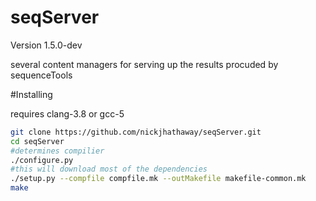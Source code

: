 seqServer
================
Version 1.5.0-dev

several content managers for serving up the results procuded by sequenceTools 

#Installing


requires clang-3.8 or gcc-5

```bash
git clone https://github.com/nickjhathaway/seqServer.git
cd seqServer 
#determines compilier
./configure.py
#this will download most of the dependencies 
./setup.py --compfile compfile.mk --outMakefile makefile-common.mk
make 
```
